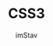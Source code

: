 ---
title: CSS3
navigation: false
author: imStav
description: Lorem ipsum dolor sit amet, consectetur adipiscing elit, sed do eiusmod tempor incididunt ut labore et dolore magna aliqua
tags:
  - basics
  - html
---